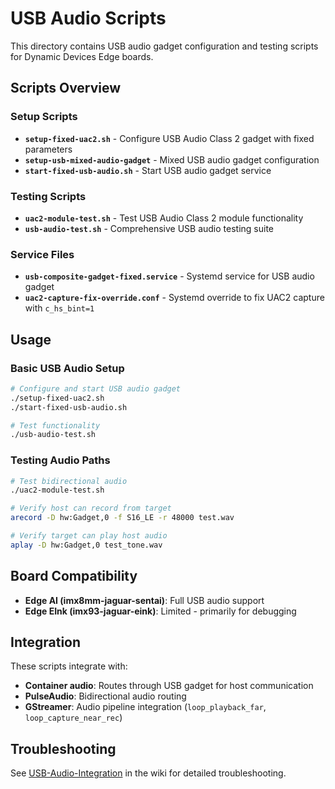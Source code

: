 # USB Audio Scripts

This directory contains USB audio gadget configuration and testing scripts for Dynamic Devices Edge boards.

## Scripts Overview

### Setup Scripts
- **`setup-fixed-uac2.sh`** - Configure USB Audio Class 2 gadget with fixed parameters
- **`setup-usb-mixed-audio-gadget`** - Mixed USB audio gadget configuration
- **`start-fixed-usb-audio.sh`** - Start USB audio gadget service

### Testing Scripts  
- **`uac2-module-test.sh`** - Test USB Audio Class 2 module functionality
- **`usb-audio-test.sh`** - Comprehensive USB audio testing suite

### Service Files
- **`usb-composite-gadget-fixed.service`** - Systemd service for USB audio gadget
- **`uac2-capture-fix-override.conf`** - Systemd override to fix UAC2 capture with `c_hs_bint=1`

## Usage

### Basic USB Audio Setup
```bash
# Configure and start USB audio gadget
./setup-fixed-uac2.sh
./start-fixed-usb-audio.sh

# Test functionality
./usb-audio-test.sh
```

### Testing Audio Paths
```bash
# Test bidirectional audio
./uac2-module-test.sh

# Verify host can record from target
arecord -D hw:Gadget,0 -f S16_LE -r 48000 test.wav

# Verify target can play host audio
aplay -D hw:Gadget,0 test_tone.wav
```

## Board Compatibility

- **Edge AI (imx8mm-jaguar-sentai)**: Full USB audio support
- **Edge EInk (imx93-jaguar-eink)**: Limited - primarily for debugging

## Integration

These scripts integrate with:
- **Container audio**: Routes through USB gadget for host communication
- **PulseAudio**: Bidirectional audio routing
- **GStreamer**: Audio pipeline integration (`loop_playback_far`, `loop_capture_near_rec`)

## Troubleshooting

See [USB-Audio-Integration](../../wiki/USB-Audio-Integration.md) in the wiki for detailed troubleshooting.
